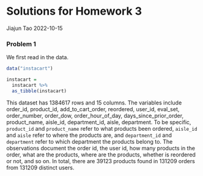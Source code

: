 Solutions for Homework 3
================
Jiajun Tao
2022-10-15

### Problem 1

We first read in the data.

``` r
data("instacart")

instacart = 
  instacart %>% 
  as_tibble(instacart)
```

This dataset has 1384617 rows and 15 columns. The variables include
order_id, product_id, add_to_cart_order, reordered, user_id, eval_set,
order_number, order_dow, order_hour_of_day, days_since_prior_order,
product_name, aisle_id, department_id, aisle, department. To be
specific, `product_id` and `product_name` refer to what products been
ordered, `aisle_id` and `aisle` refer to where the products are, and
`department_id` and `department` refer to which department the products
belong to. The observations document the order id, the user id, how many
products in the order, what are the products, where are the products,
whether is reordered or not, and so on. In total, there are 39123
products found in 131209 orders from 131209 distinct users.

